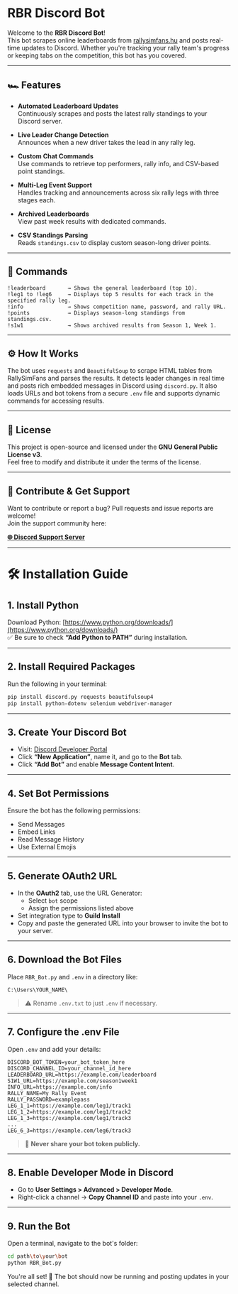 # RBR Discord Bot

Welcome to the **RBR Discord Bot**!  
This bot scrapes online leaderboards from [rallysimfans.hu](https://rallysimfans.hu/) and posts real-time updates to Discord. Whether you're tracking your rally team's progress or keeping tabs on the competition, this bot has you covered.

---

## 🏎️ Features

- **Automated Leaderboard Updates**  
  Continuously scrapes and posts the latest rally standings to your Discord server.

- **Live Leader Change Detection**  
  Announces when a new driver takes the lead in any rally leg.

- **Custom Chat Commands**  
  Use commands to retrieve top performers, rally info, and CSV-based point standings.

- **Multi-Leg Event Support**  
  Handles tracking and announcements across six rally legs with three stages each.

- **Archived Leaderboards**  
  View past week results with dedicated commands.

- **CSV Standings Parsing**  
  Reads `standings.csv` to display custom season-long driver points.

---

## 💬 Commands

```
!leaderboard       → Shows the general leaderboard (top 10).
!leg1 to !leg6     → Displays top 5 results for each track in the specified rally leg.
!info              → Shows competition name, password, and rally URL.
!points            → Displays season-long standings from standings.csv.
!s1w1              → Shows archived results from Season 1, Week 1.
```

---

## ⚙️ How It Works

The bot uses `requests` and `BeautifulSoup` to scrape HTML tables from RallySimFans and parses the results. It detects leader changes in real time and posts rich embedded messages in Discord using `discord.py`. It also loads URLs and bot tokens from a secure `.env` file and supports dynamic commands for accessing results.

---

## 📜 License

This project is open-source and licensed under the **GNU General Public License v3**.  
Feel free to modify and distribute it under the terms of the license.

---

## 🤝 Contribute & Get Support

Want to contribute or report a bug? Pull requests and issue reports are welcome!  
Join the support community here:

**[🌐 Discord Support Server](https://discord.gg/HbRaM2taQG)**

---

# 🛠️ Installation Guide

## 1. Install Python

Download Python: [https://www.python.org/downloads/](https://www.python.org/downloads/)  
✅ Be sure to check **“Add Python to PATH”** during installation.

---

## 2. Install Required Packages

Run the following in your terminal:

```bash
pip install discord.py requests beautifulsoup4
pip install python-dotenv selenium webdriver-manager
```

---

## 3. Create Your Discord Bot

- Visit: [Discord Developer Portal](https://discord.com/developers/applications)
- Click **“New Application”**, name it, and go to the **Bot** tab.
- Click **“Add Bot”** and enable **Message Content Intent**.

---

## 4. Set Bot Permissions

Ensure the bot has the following permissions:

- Send Messages  
- Embed Links  
- Read Message History  
- Use External Emojis  

---

## 5. Generate OAuth2 URL

- In the **OAuth2** tab, use the URL Generator:
  - Select `bot` scope
  - Assign the permissions listed above
- Set integration type to **Guild Install**  
- Copy and paste the generated URL into your browser to invite the bot to your server.

---

## 6. Download the Bot Files

Place `RBR_Bot.py` and `.env` in a directory like:

```
C:\Users\YOUR_NAME\
```

> ⚠️ Rename `.env.txt` to just `.env` if necessary.

---

## 7. Configure the .env File

Open `.env` and add your details:

```env
DISCORD_BOT_TOKEN=your_bot_token_here
DISCORD_CHANNEL_ID=your_channel_id_here
LEADERBOARD_URL=https://example.com/leaderboard
S1W1_URL=https://example.com/season1week1
INFO_URL=https://example.com/info
RALLY_NAME=My Rally Event
RALLY_PASSWORD=examplepass
LEG_1_1=https://example.com/leg1/track1
LEG_1_2=https://example.com/leg1/track2
LEG_1_3=https://example.com/leg1/track3
...
LEG_6_3=https://example.com/leg6/track3
```

> 🔐 **Never share your bot token publicly.**

---

## 8. Enable Developer Mode in Discord

- Go to **User Settings > Advanced > Developer Mode**.
- Right-click a channel → **Copy Channel ID** and paste into your `.env`.

---

## 9. Run the Bot

Open a terminal, navigate to the bot's folder:

```bash
cd path\to\your\bot
python RBR_Bot.py
```

You're all set! 🎉 The bot should now be running and posting updates in your selected channel.
